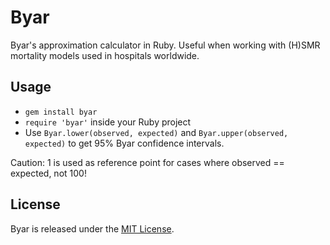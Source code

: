 # Byar

Byar's approximation calculator in Ruby. Useful when working with (H)SMR mortality models used in hospitals worldwide.

## Usage

  * `gem install byar`
  * `require 'byar'` inside your Ruby project
  * Use `Byar.lower(observed, expected)` and `Byar.upper(observed, expected)` to get 95% Byar confidence intervals.
  
Caution: 1 is used as reference point for cases where observed == expected, not 100!

## License

Byar is released under the [MIT License](./LICENSE.txt).
